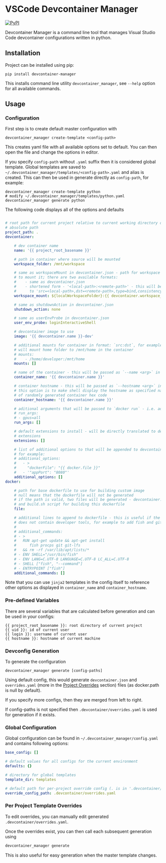 # VSCode Devcontainer Manager

[![PyPI](https://img.shields.io/pypi/v/devcontainer-manager?logo=pypi&style=flat-square)](https://pypi.org/project/devcontainer-manager)

Devcontainer Manager is a command line tool that manages Visual Studio Code
devcontainer configurations written in python.

## Installation

Project can be installed using pip:
```shell
pip install devcontainer-manager
```

This installs command line utility `devcontainer_manager`, see `--help` option for
all available commands.


## Usage

### Configuration

First step is to create default master configuration with
```shell
devcontainer_manager create-template <config-path>
```
This creates yaml file with all available options set to default. You can then
open the file and change the options in editor.

If you specify `config-path` without `.yaml` suffix then it is considered
global template.  Global templates are saved to
`~/.devcontainer_manager/templates/<config-path>.yaml` and alias is created.
This can then be used in generate directly as `config-path`, for example:
```
devcontainer_manager create-template python
# modify ~/.devcontainer_manager/templates/python.yaml
devcontainer_manager generate python
```

The following code displays all of the options and defaults

[//]: # (template_config_block_start)
```yaml

# root path for current project relative to current working directory or
# absolute path
project_path: .
devcontainer:

    # dev container name
    name: '{{ project_root_basename }}'

    # path in container where source will be mounted
    workspace_folder: /mnt/workspace

    # same as workspaceMount in devcontainer.json - path for workspace and where
    # to mount it; there are two available formats:
    #    - same as devcontainer.json
    #    - shortened form - '<local-path>:<remote-path>' - this will be translated
    #      to 'src=<local-path>,dst=<remote-path>,type=bind,consistency=cached'
    workspace_mount: ${localWorkspaceFolder}:{{ devcontainer.workspace_folder }}

    # same as shutdownAction in devcontainer.json
    shutdown_action: none

    # same as userEnvProbe in devcontainer.json
    user_env_probe: loginInteractiveShell

    # devcontainer image to use
    image: '{{ devcontainer.name }}-dev'

    # additional mounts for container in format: `src:dst`, for example this
    # will mount home folder to /mnt/home in the container
    # mounts:
    #    - /home/developer:/mnt/home
    mounts: []

    # name of the container - this will be passed as `--name <arg>` in `docker run`
    container_name: '{{ devcontainer.name }}'

    # container hostname - this will be passed as `--hostname <arg>` in `docker run`
    # this option is to make shell display the hostname as specified name instead
    # of randomly generated container hex code
    container_hostname: '{{ devcontainer.name }}'

    # aditional arguments that will be passed to `docker run` - i.e. adding gpus:
    # run_args:
    # - gpus=all
    run_args: []

    # default extensions to install - will be directly translated to devcontainer.json
    # extensions
    extensions: []

    # list of additional options to that will be appended to devcontainer config
    # for example:
    # additional_options:
    #   - >
    #     "dockerFile": "{{ docker.file }}"
    #   - '"appPort": "8080"'
    additional_options: []
docker:

    # path for base dockerfile to use for building custom image
    # null means that the dockerfile will not be generated
    # if the path is valid, two files will be generated - devcontainer.Dockerfile
    # and build.sh script for building this dockerfile
    file:

    # additional lines to append to dockerfile - this is useful if the main dockerfile
    # does not contain developer tools, for example to add fish and git:
    #
    # additional_commands:
    # - >
    #   RUN apt-get update && apt-get install
    #      fish procps git git-lfs
    #   && rm -rf /var/lib/apt/lists/*
    # - ENV SHELL="/usr/bin/fish"
    # - ENV LANG=C.UTF-8 LANGUAGE=C.UTF-8 LC_ALL=C.UTF-8
    # - SHELL ["fish", "--command"]
    # - ENTRYPOINT ["fish"]
    additional_commands: []
```
[//]: # (template_config_block_end)

Note that you can use `jinja2` templates in the config itself to reference other
options as displayed in `container_name` and `container_hostname`.

### Pre-defined Variables

There are several variables that are calculated before generation and can be used
in your configs:

[//]: # (global_variables_block_start)
```
{{ project_root_basename }}: root directory of current project
{{ uid }}: id of current user
{{ login }}: username of current user
{{ hostname }}: hostname of current machine
```
[//]: # (global_variables_block_end)


### Devconfig Generation
To generate the configuration
```shell
devcontainer_manager generate [config-paths]
```

Using default config, this would generate `devcontainer.json` and `overrides.yaml`
(more in the [Project Overrides](#per-project-template-overrides) section) files
(as docker.path is null by default).

If you specify more configs, then they are merged from left to right.

If config-paths is not specified then `.devcontainer/overrides.yaml` is used for
generation if it exists.


### Global Configuration
Global configuration can be found in `~/.devcontainer_manager/config.yaml` and
contains following options:

[//]: # (global_config_block_start)
```yaml
base_config: []

# default values for all configs for the current environment
defaults: {}

# directory for global templates
template_dir: templates

# default path for per-project override config (. is in '.devcontainer/')
override_config_path: .devcontainer/overrides.yaml
```
[//]: # (global_config_block_end)

### Per Project Template Overrides
To edit overrides, you can manually edit generated `.devcontainer/overrides.yaml`.

Once the overrides exist, you can then call each subsequent generation using
```sh
devcontainer_manager generate
```
This is also useful for easy generation when the master template changes.
